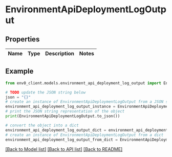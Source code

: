 # EnvironmentApiDeploymentLogOutput


## Properties

Name | Type | Description | Notes
------------ | ------------- | ------------- | -------------

## Example

```python
from env0_client.models.environment_api_deployment_log_output import EnvironmentApiDeploymentLogOutput

# TODO update the JSON string below
json = "{}"
# create an instance of EnvironmentApiDeploymentLogOutput from a JSON string
environment_api_deployment_log_output_instance = EnvironmentApiDeploymentLogOutput.from_json(json)
# print the JSON string representation of the object
print(EnvironmentApiDeploymentLogOutput.to_json())

# convert the object into a dict
environment_api_deployment_log_output_dict = environment_api_deployment_log_output_instance.to_dict()
# create an instance of EnvironmentApiDeploymentLogOutput from a dict
environment_api_deployment_log_output_from_dict = EnvironmentApiDeploymentLogOutput.from_dict(environment_api_deployment_log_output_dict)
```
[[Back to Model list]](../README.md#documentation-for-models) [[Back to API list]](../README.md#documentation-for-api-endpoints) [[Back to README]](../README.md)


